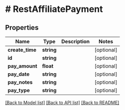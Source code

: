 # # RestAffiliatePayment

## Properties

Name | Type | Description | Notes
------------ | ------------- | ------------- | -------------
**create_time** | **string** |  | [optional]
**id** | **string** |  | [optional]
**pay_amount** | **float** |  | [optional]
**pay_date** | **string** |  | [optional]
**pay_notes** | **string** |  | [optional]
**pay_type** | **string** |  | [optional]

[[Back to Model list]](../../README.md#models) [[Back to API list]](../../README.md#endpoints) [[Back to README]](../../README.md)
